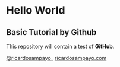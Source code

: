 Hello World
===========

## Basic Tutorial by Github

This repository will contain a test of **GitHub**. 

[@ricardosampayo_][1]
[ricardosampayo.com][2]

[1]:http://twitter.com/ricardosampayo_
[2]:http://ricardosampayo.com
